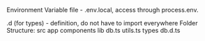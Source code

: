 Environment Variable file - .env.local, access through process.env.<variable>

.d (for types) - definition, do not have to import everywhere
Folder Structure:
 src
	 app
	 components
	 lib
		 db.ts
		 utils.ts
	 types
		 db.d.ts 